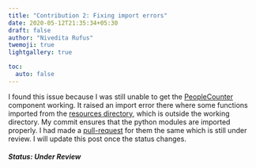```yaml
---
title: "Contribution 2: Fixing import errors"
date: 2020-05-12T21:35:34+05:30
draft: false
author: "Nivedita Rufus"
twemoji: true
lightgallery: true

toc:
  auto: false
---
```


I found this issue because I was still unable to get the [PeopleCounter](https://github.com/robocomp/human-detection/tree/master/components/peopleCounter) component working. It raised an import error there where some functions imported from the [resources directory](https://github.com/robocomp/human-detection/tree/master/components/peopleCounter/resources), which is outside the working directory. My commit ensures that the python modules are imported properly. I had made a [pull-request](https://github.com/robocomp/human-detection/pull/3) for them the same which is still under review. I will update this post once the status changes.

##### Status: Under Review
